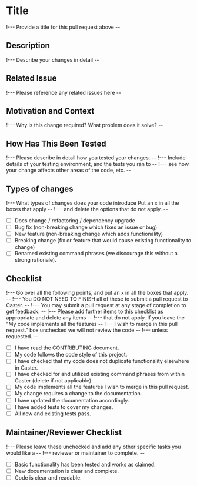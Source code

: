 # Title

!--- Provide a title for this pull request above --

## Description

!--- Describe your changes in detail --

## Related Issue

!--- Please reference any related issues here --

## Motivation and Context

!--- Why is this change required? What problem does it solve? --

## How Has This Been Tested

!--- Please describe in detail how you tested your changes. --
!--- Include details of your testing environment, and the tests you ran to --
!--- see how your change affects other areas of the code, etc. --

## Types of changes

!--- What types of changes does your code introduce Put an `x` in all the boxes that apply --
!--- and delete the options that do not apply. --

- [ ] Docs change / refactoring / dependency upgrade
- [ ] Bug fix (non-breaking change which fixes an issue or bug)
- [ ] New feature (non-breaking change which adds functionality)
- [ ] Breaking change (fix or feature that would cause existing functionality to change)
- [ ] Renamed existing command phrases (we discourage this without a strong rationale).

## Checklist

!--- Go over all the following points, and put an `x` in all the boxes that apply. --
!--- You DO NOT NEED TO FINISH all of these to submit a pull request to Caster. --
!--- You may submit a pull request at any stage of completion to get feedback. --
!--- Please add further items to this checklist as appropriate and delete any items --
!--- that do not apply. If you leave the "My code implements all the features -- 
!--- I wish to merge in this pull request." box unchecked we will not review the code --
!--- unless requested. --

- [ ] I have read the CONTRIBUTING document.
- [ ] My code follows the code style of this project.
- [ ] I have checked that my code does not duplicate functionality elsewhere in Caster.
- [ ] I have checked for and utilized existing command phrases from within Caster (delete if not applicable). 
- [ ] My code implements all the features I wish to merge in this pull request.
- [ ] My change requires a change to the documentation.
- [ ] I have updated the documentation accordingly.
- [ ] I have added tests to cover my changes.
- [ ] All new and existing tests pass.

## Maintainer/Reviewer Checklist

!--- Please leave these unchecked and add any other specific tasks you would like a --
!--- reviewer or maintainer to complete. --

- [ ] Basic functionality has been tested and works as claimed.
- [ ] New documentation is clear and complete.
- [ ] Code is clear and readable.
